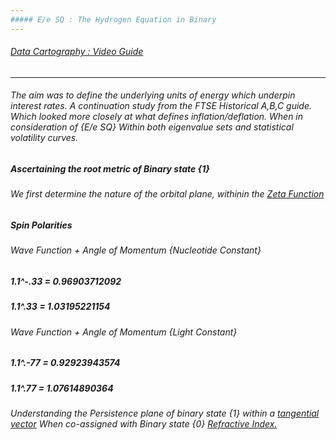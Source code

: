 ```yaml
---
##### E/e SQ : The Hydrogen Equation in Binary
---
```

###### [Data Cartography : Video Guide](https://shared-assets.adobe.com/link/4ea33324-07bc-47ec-40af-126db08089fd) 
---
###### The aim  was to define the underlying units of energy which underpin interest rates. A continuation study from the FTSE Historical A,B,C guide. Which looked more closely at what defines inflation/deflation. When in consideration of {E/e SQ} Within both eigenvalue sets and statistical volatility curves.

##### Ascertaining the root metric of Binary state {1}

###### We first determine the nature of the orbital plane, withinin the [Zeta Function ](https://en.wikipedia.org/wiki/Riemann_zeta_function)

##### Spin Polarities

###### Wave Function + Angle of Momentum {Nucleotide Constant}

##### 1.1^-.33 = 0.96903712092

##### 1.1^.33 = 1.03195221154

###### Wave Function + Angle of Momentum {Light Constant}

##### 1.1^.-77 = 0.92923943574
                 
##### 1.1^.77 = 1.07614890364

###### Understanding the Persistence plane of binary state {1} within a [tangential vector](https://en.wikipedia.org/wiki/Trigonometric_functions) When co-assigned with Binary state {0} [Refractive Index. ](https://en.wikipedia.org/wiki/Refractive_index) 

